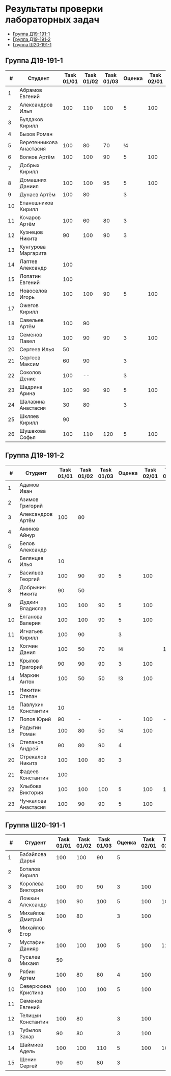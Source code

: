 # Результаты проверки лабораторных задач

<!--TOC-->
  - [Группа Д19-191-1](#-19-191-1)
  - [Группа Д19-191-2](#-19-191-2)
  - [Группа Ш20-191-1](#-20-191-1)
<!--/TOC-->

## Группа Д19-191-1
|#|Студент| Task 01/01 | Task 01/02 | Task 01/03 | Оценка | Task 02/01 | Task 02/02 |
|----|--|--|--|--|--|--|--|
|1|Абрамов Евгений||
|2|Александров Илья|100|110|100|5|100|
|3|Булдаков Кирилл|
|4|Бызов Роман|
|5|Веретенникова Анастасия|100|80|70|!4|
|6|Волков Артём|100|100|90|5|100|
|7|Добрых Кирилл|
|8|Домашних Даниил|100|100|95|5|100|
|9|Дунаев Артём|100|80||3|
|10|Епанешников Кирилл|
|11|Кочаров Артём|100|60|80|3|
|12|Кузнецов Никита|90|100|90|3|
|13|Кунгурова Маргарита|
|14|Лаптев Александр|100|
|15|Лопатин Евгений|100|
|16|Новоселов Игорь|100|100|90|5|100|
|17|Ожегов Кирилл|
|18|Савельев Артём|100|90|
|19|Семенов Павел|100|90|90|3|100|
|20|Сергеев Илья|50|
|21|Сергеев Максим|60|90||3|
|22|Соколов Денис|100|--||3|
|23|Шадрина Арина|100|90|90|5|100|
|24|Шалавина Анастасия|30|80||3|
|25|Шкляев Кирилл|90|
|26|Шушакова Софья|100|110|120|5|100|100|

## Группа Д19-191-2
|#|Студент| Task 01/01 | Task 01/02 | Task 01/03 | Оценка | Task 02/01 | Task 02/02 |
|----|--|--|--|--|--|--|--|
|1|Адамов Иван|
|2|Азимов Григорий|
|3|Александров Артём|100|80|
|4|Аминов Айнур|
|5|Белов Александр|
|6|Белянцев Илья|10|
|7|Васильев Георгий|100|90|90|5|100|
|8|Добрынин Никита|90|50|
|9|Дудкин Владислав|100|100|90|5|100|
|10|Елганова Валерия|100|100|90|5|100|
|11|Игнатьев Кирилл|100|90||3|
|12|Колчин Данил|100|50|70|!4||100|
|13|Крылов Григорий|90|90|90|3|100|
|14|Маркин Антон|100|50|50|!3|100
|15|Никитин Степан|
|16|Павлухин Константин|10|
|17|Попов Юрий|90|-|-|-|100|-100
|18|Радыгин Роман|100|80|50|!4|100|
|19|Степанов Андрей|90|80|90|4|
|20|Стрекалов Никита|100|100|80|3|
|21|Фадеев Константин|100|
|22|Хлыбова Виктория|100|100|100|5|100|100|
|23|Чучкалова Анастасия|100|90|90|5|100|

## Группа Ш20-191-1
|#|Студент| Task 01/01 | Task 01/02 | Task 01/03 | Оценка | Task 02/01 | Task 02/02 |
|----|--|--|--|--|--|--|--|
|1|Бабайлова Дарья|100|100|90|5|
|2|Боталов Кирилл|
|3|Королева Виктория|100|90|90|3|100|
|4|Ложкин Александр|100|90|100|5|100|100|
|5|Михайлов Дмитрий|100|80||3|100|
|6|Михайлов Егор|
|7|Мустафин Данияр|100|100|100|5|100|110|
|8|Русалев Михаил|50|
|9|Рябин Артем|100|80|80|4|100|
|10|Северюхина Кристина|100|100|100|5|100|
|11|Семенов Евгений|
|12|Телицын Константин|100|80||3|100|
|13|Тубылов Захар|90|80||3|100|
|14|Шаймиев Адель|100|100|110|5|100|100|
|15|Щенин Сергей|90|60|80|3|
